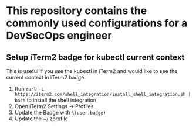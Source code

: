 # This repository contains the commonly used configurations for a DevSecOps engineer

## Setup iTerm2 badge for kubectl current context
This is useful if you use the kubectl in iTerm2 and would like to see the current context in iTerm2 badge.
1. Run `curl -L https://iterm2.com/shell_integration/install_shell_integration.sh | bash` to install the shell integration
2. Open iTerm2 Settings -> Profiles
3. Update the Badge with `\(user.badge)`
4. Update the ~/.zprofile 
